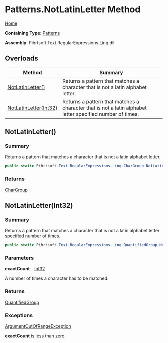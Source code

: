 # Patterns\.NotLatinLetter Method

[Home](../../../../../../README.md)

**Containing Type**: [Patterns](../README.md)

**Assembly**: Pihrtsoft\.Text\.RegularExpressions\.Linq\.dll

## Overloads

| Method | Summary |
| ------ | ------- |
| [NotLatinLetter()](#Pihrtsoft_Text_RegularExpressions_Linq_Patterns_NotLatinLetter) | Returns a pattern that matches a character that is not a latin alphabet letter\. |
| [NotLatinLetter(Int32)](#Pihrtsoft_Text_RegularExpressions_Linq_Patterns_NotLatinLetter_System_Int32_) | Returns a pattern that matches a character that is not a latin alphabet letter specified number of times\. |

## NotLatinLetter\(\) <a name="Pihrtsoft_Text_RegularExpressions_Linq_Patterns_NotLatinLetter"></a>

### Summary

Returns a pattern that matches a character that is not a latin alphabet letter\.

```csharp
public static Pihrtsoft.Text.RegularExpressions.Linq.CharGroup NotLatinLetter()
```

### Returns

[CharGroup](../../CharGroup/README.md)

## NotLatinLetter\(Int32\) <a name="Pihrtsoft_Text_RegularExpressions_Linq_Patterns_NotLatinLetter_System_Int32_"></a>

### Summary

Returns a pattern that matches a character that is not a latin alphabet letter specified number of times\.

```csharp
public static Pihrtsoft.Text.RegularExpressions.Linq.QuantifiedGroup NotLatinLetter(int exactCount)
```

### Parameters

**exactCount** &ensp; [Int32](https://docs.microsoft.com/en-us/dotnet/api/system.int32)

A number of times a character has to be matched\.

### Returns

[QuantifiedGroup](../../QuantifiedGroup/README.md)

### Exceptions

[ArgumentOutOfRangeException](https://docs.microsoft.com/en-us/dotnet/api/system.argumentoutofrangeexception)

**exactCount** is less than zero\.

